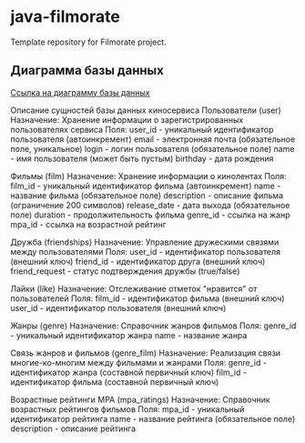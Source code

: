 # java-filmorate
Template repository for Filmorate project.
## Диаграмма базы данных
[Ссылка на диаграмму базы данных](https://dbdiagram.io/d/68a96aad1e7a6119673df7ae)

Описание сущностей базы данных киносервиса
Пользователи (user)
Назначение: Хранение информации о зарегистрированных пользователях сервиса
Поля:
    user_id - уникальный идентификатор пользователя (автоинкремент)
    email - электронная почта (обязательное поле, уникальное)
    login - логин пользователя (обязательное поле)
    name - имя пользователя (может быть пустым)
    birthday - дата рождения

Фильмы (film)
Назначение: Хранение информации о кинолентах
Поля:
    film_id - уникальный идентификатор фильма (автоинкремент)
    name - название фильма (обязательное поле)
    description - описание фильма (ограничение 200 символов)
    release_date - дата выхода (обязательное поле)
    duration - продолжительность фильма
    genre_id - ссылка на жанр
    mpa_id - ссылка на возрастной рейтинг

Дружба (friendships)
Назначение: Управление дружескими связями между пользователями
Поля:
    user_id - идентификатор пользователя (внешний ключ)
    friend_id - идентификатор друга (внешний ключ)
    friend_request - статус подтверждения дружбы (true/false)

Лайки (like)
Назначение: Отслеживание отметок "нравится" от пользователей
Поля:
    film_id - идентификатор фильма (внешний ключ)
    user_id - идентификатор пользователя (внешний ключ)

Жанры (genre)
Назначение: Справочник жанров фильмов
Поля:
    genre_id - уникальный идентификатор жанра
    name - название жанра

Связь жанров и фильмов (genre_film)
Назначение: Реализация связи многие-ко-многим между фильмами и жанрами
Поля:
    genre_id - идентификатор жанра (составной первичный ключ)
    film_id - идентификатор фильма (составной первичный ключ)

Возрастные рейтинги MPA (mpa_ratings)
Назначение: Справочник возрастных рейтингов фильмов
Поля:
    mpa_id - уникальный идентификатор рейтинга
    name - название рейтинга (обязательное поле)
    description - описание рейтинга


